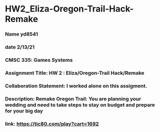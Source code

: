 # HW2_Eliza-Oregon-Trail-Hack-Remake

 ### Name yd8541
 ### date 2/13/21
 ### CMSC 335: Games Systems
 ###  Assignment Title: HW 2 : Eliza/Oregon-Trail Hack/Remake
 ### Collaboration Statement: I worked alone on this assigment.
### Description: Remake Oregon Trail: You are planning your wedding and need to take steps to stay on budget and prepare for your big day
### link: https://tic80.com/play?cart=1692

